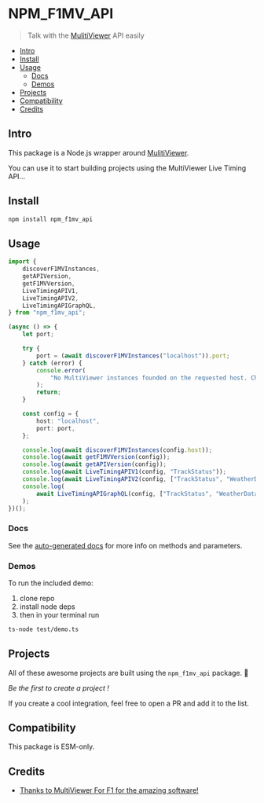 # NPM_F1MV_API

> Talk with the [MulitiViewer](https://multiviewer.app/) API easily

- [Intro](#intro)
- [Install](#install)
- [Usage](#usage)
  - [Docs](#docs)
  - [Demos](#demos)
- [Projects](#projects)
- [Compatibility](#compatibility)
- [Credits](#credits)

## Intro

This package is a Node.js wrapper around [MulitiViewer](https://multiviewer.app/).

You can use it to start building projects using the MultiViewer Live Timing API...

## Install

```bash
npm install npm_f1mv_api
```

## Usage

```ts
import {
    discoverF1MVInstances,
    getAPIVersion,
    getF1MVVersion,
    LiveTimingAPIV1,
    LiveTimingAPIV2,
    LiveTimingAPIGraphQL,
} from "npm_f1mv_api";

(async () => {
    let port;

    try {
        port = (await discoverF1MVInstances("localhost")).port;
    } catch (error) {
        console.error(
            "No MultiViewer instances founded on the requested host. Check if MultiViewer is running or if MultiViewer is allowed in your FireWall rules."
        );
        return;
    }

    const config = {
        host: "localhost",
        port: port,
    };

    console.log(await discoverF1MVInstances(config.host));
    console.log(await getF1MVVersion(config));
    console.log(await getAPIVersion(config));
    console.log(await LiveTimingAPIV1(config, "TrackStatus"));
    console.log(await LiveTimingAPIV2(config, ["TrackStatus", "WeatherData"]));
    console.log(
        await LiveTimingAPIGraphQL(config, ["TrackStatus", "WeatherData"])
    );
})();
```

### Docs

See the [auto-generated docs](https://lapstimeoff.github.io/NPM_F1MV_API/modules.html) for more info on methods and parameters.

### Demos

To run the included demo:

1. clone repo
2. install node deps
3. then in your terminal run

```bash
ts-node test/demo.ts
```

## Projects

All of these awesome projects are built using the `npm_f1mv_api` package. 🤯

*Be the first to create a project !*

If you create a cool integration, feel free to open a PR and add it to the list.

## Compatibility

This package is ESM-only.

## Credits

- [Thanks to MultiViewer For F1 for the amazing software!](https:/multiviewer.app/)
